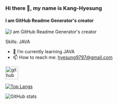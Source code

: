 ### Hi there 👋, my name is Kang-Hyesung
#### I am GitHub Readme Generator's creator
![I am GitHub Readme Generator's creator](https://arturssmirnovs.github.io/github-profile-readme-generator/images/banner.png)


Skills: JAVA

- 🌱 I’m currently learning JAVA 
- 📫 How to reach me: hyesung9797@gmail.com 


[<img src='https://cdn.jsdelivr.net/npm/simple-icons@3.0.1/icons/github.svg' alt='github' height='40'>](https://github.com/Kang-Hyesung)  

[![Top Langs](https://github-readme-stats.vercel.app/api/top-langs/?username=Kang-Hyesung)](https://github.com/anuraghazra/github-readme-stats)

![GitHub stats](https://github-readme-stats.vercel.app/api?username=Kang-Hyesung&show_icons=true)  






